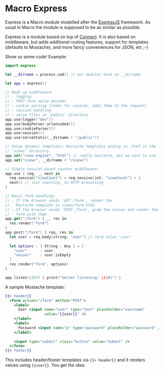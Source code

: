 # Macro Express

Express is a Macro module modelled after the
[ExpressJS](http://expressjs.com)
framework.
As usual in Macro the module is supposed to be as similar as possible.

Express is a module based on top of 
[Connect](../connect).
It is also based on middleware, but adds 
additional routing features,
support for templates (defaults to Mustache),
and more fancy conveniences for JSON, etc ;-)

Show us some code! Example:

```swift
import express

let __dirname = process.cwd() // our modules have no __dirname

let app = express()

// Hook up middleware:
// - logging
// - POST form value decoder
// - cookie parsing (looks for cookies, adds them to the request)
// - session handling
// - serve files in 'public' directory
app.use(logger("dev"))
app.use(bodyParser.urlencoded())
app.use(cookieParser())
app.use(session())
app.use(serveStatic(__dirname + "/public"))

// Setup dynamic templates: Mustache templates ending in .html in the
// 'views' directory.
app.set("view engine", "html") // really mustache, but we want to use .html
app.set("views", __dirname + "/views")

// Simple session based counter middleware:
app.use { req, _, next in
  req.session["viewCount"] = req.session[int: "viewCount"] + 1
  next() // just counting, no HTTP processing
}

// Basic form handling:
// - If the browser sends 'GET /form', render the
//   Mustache template in views/form.html.
// - If the browser sends 'POST /form', grab the values and render the
//   form with them
app.get("/form") { _, res in
  res.render("form")
}
app.post("/form") { req, res in
  let user = req.body[string: "user"] // form value 'user'
  
  let options : [ String : Any ] = [
    "user"      : user,
    "nouser"    : user.isEmpty
  ]
  res.render("form", options)
}

app.listen(1337) { print("Server listening: \($0)") }
```

A sample Mustache template:

```mustache
{{> header}}    
  <form action="/form" method="POST">
    <label>
      User <input name="user" type="text" placeholder="username"
                  value="{{user}}" />
    </label>
    <label>
      Password <input name="p" type="password" placeholder="password" />
    </label>
    
    <input type="submit" class="button" value="Submit" />
  </form>
{{> footer}}
```

This includes header/footer templates via `{{> header}}` and it renders values
using `{{user}}`. You get the idea.
